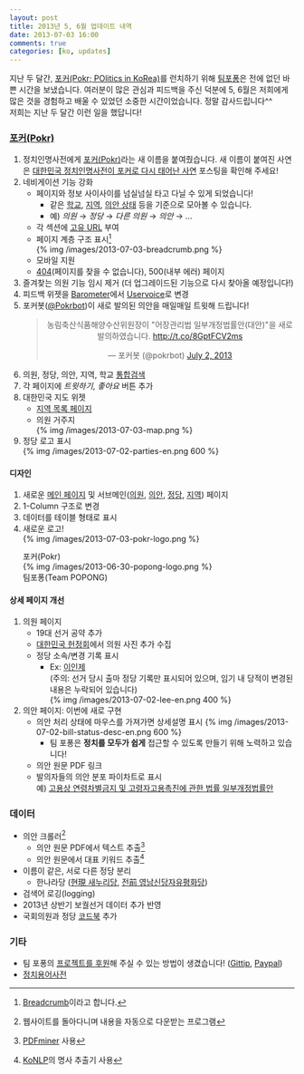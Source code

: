 ```yaml
---
layout: post
title: 2013년 5, 6월 업데이트 내역
date: 2013-07-03 16:00
comments: true
categories: [ko, updates]
---
```


지난 두 달간, <a href="http://pokr.kr">포커(Pokr; POlitics in KoRea)</a>를 런치하기 위해 <a href="http://popong.com">팀포퐁</a>은 전에 없던 바쁜 시간을 보냈습니다. 여러분이 많은 관심과 피드백을 주신 덕분에 5, 6월은 저희에게 많은 것을 경험하고 배울 수 있었던 소중한 시간이었습니다. 정말 감사드립니다^^<!-- more --><br>
저희는 지난 두 달간 이런 일을 했답니다!

### [포커(Pokr)](http://pokr.kr)

1. 정치인명사전에게 [포커(Pokr)](http://pokr.kr)라는 새 이름을 붙여줬습니다. 새 이름이 붙여진 사연은 [대한민국 정치인명사전이 포커로 다시 태어난 사연](http://blog.popong.com/2013/06/29/why-pokr-became-pokr/) 포스팅을 확인해 주세요!
1. 네비게이션 기능 강화
    * 페이지와 정보 사이사이를 넘실넘실 타고 다닐 수 있게 되었습니다!
        * 같은 [학교](http://pokr.kr/search?target=people&school_id=7006431), [지역](http://pokr.kr/region/25), [의안 상태](http://pokr.kr/search?target=bills&status_id=5) 등을 기준으로 모아볼 수 있습니다.
        * 예) *의원* → *정당* → *다른 의원* → *의안* → ... 
    * 각 섹션에 [고유 URL](http://pokr.kr/person/195224#legislations) 부여
    * 페이지 계층 구조 표시[^4]<br>
        {% img /images/2013-07-03-breadcrumb.png %}
    * 모바일 지원
    * [404](http://pokr.kr/404)(페이지를 찾을 수 없습니다), 500(내부 에러) 페이지
1. 즐겨찾는 의원 기능 임시 제거 <span class="muted">(더 업그레이드된 기능으로 다시 찾아올 예정입니다!)</span>
1. 피드백 위젯을 [Barometer](http://getbarometer.com/)에서 [Uservoice](http://teampopong.uservoice.com)로 변경
1. 포커봇([@Pokrbot](http://twitter.com/pokrbot))이 새로 발의된 의안을 매일매일 트윗해 드립니다!
    <center>
    <blockquote class="twitter-tweet"><p>농림축산식품해양수산위원장이 &quot;어장관리법 일부개정법률안(대안)&quot;을 새로 발의하였습니다. <a href="http://t.co/8GptFCV2ms">http://t.co/8GptFCV2ms</a></p>&mdash; 포커봇 (@pokrbot) <a href="https://twitter.com/pokrbot/statuses/351937420788371456">July 2, 2013</a></blockquote>
    <script async src="//platform.twitter.com/widgets.js" charset="utf-8"></script>
    </center>
1. 의원, 정당, 의안, 지역, 학교 [통합검색](http://pokr.kr/search?query=%EA%B2%BD%EA%B8%B0)
1. 각 페이지에 *트윗하기*, *좋아요* 버튼 추가
1. 대한민국 지도 위젯
    * [지역 목록 페이지](http://pokr.kr/region)
    * 의원 거주지<br>
        {% img /images/2013-07-03-map.png %}
1. 정당 로고 표시<br>
   {% img /images/2013-07-02-parties-en.png 600 %}

#### 디자인
1. 새로운 [메인 페이지](http://pokr.kr) 및 서브메인([의원](http://pokr.kr/person), [의안](http://pokr.kr/bill), [정당](http://pokr.kr/party), [지역](http://pokr.kr/region)) 페이지
1. 1-Column 구조로 변경
1. 데이터를 테이블 형태로 표시
1. 새로운 로고!<br>
   <div style="display: inline-block; margin-right: 30px;">
   {% img /images/2013-07-03-pokr-logo.png %}
   <div class="caption" style="margin-top: 12px; margin-bottom: 0;">포커(Pokr)</div>
   </div>
   <div style="display: inline-block;">
   {% img /images/2013-06-30-popong-logo.png %}
   <div class="caption" style="margin-bottom: 0;">팀포퐁(Team POPONG)</div>
   </div>

#### 상세 페이지 개선
1. 의원 페이지
    * 19대 선거 공약 추가
    * [대한민국 헌정회](http://rokps.or.kr)에서 의원 사진 추가 수집
    * 정당 소속/변경 기록 표시
        * Ex: [이인제](http://pokr.kr/person/19481130#profile)<br>
          <span class="muted">(주의: 선거 당시 출마 정당 기록만 표시되어 있으며, 임기 내 당적이 변경된 내용은 누락되어 있습니다)</span><br>
            {% img /images/2013-07-02-lee-en.png 400 %}
1. 의안 페이지: 이번에 새로 구현
    * 의안 처리 상태에 마우스를 가져가면 상세설명 표시
        {% img /images/2013-07-02-bill-status-desc-en.png 600 %}
        * 팀 포퐁은 **정치를 모두가 쉽게** 접근할 수 있도록 만들기 위해 노력하고 있습니다!
    * 의안 원문 PDF 링크
    * 발의자들의 의안 분포 파이차트로 표시<br>
      예) [고용상 연령차별금지 및 고령자고용촉진에 관한 법률 일부개정법률안](http://pokr.kr/bill/1901176)

### 데이터
* 의안 크롤러[^1]
    * 의안 원문 PDF에서 텍스트 추출[^2]
    * 의안 원문에서 대표 키워드 추출[^3]
* 이름이 같은, 서로 다른 정당 분리
    * 한나라당 ([현現 새누리당](http://pokr.kr/party/61), [전前 영남신당자유평화당](http://pokr.kr/party/195))
* 검색어 로깅(logging)
* 2013년 상반기 보궐선거 데이터 추가 반영
* 국회의원과 정당 [코드북](github.com/teampopong/codebooks) 추가

### 기타
* 팀 포퐁의 [프로젝트를 후원](http://popong.com/about)해 주실 수 있는 방법이 생겼습니다! ([Gittip](https://www.gittip.com/teampopong/), [Paypal](https://www.paypal.com/kr/cgi-bin/webscr?cmd=_flow&SESSION=rJ-od7Disgs4qf2n18TXe6BPX0vh0lFcQIsZ0nsDaFF_uJV_W9iKGHMBOQC&dispatch=5885d80a13c0db1f8e263663d3faee8d4e181b3aff599f99a338772351021e7d))
* [정치용어사전](http://popong.com/glossary)


[^1]: 웹사이트를 돌아다니며 내용을 자동으로 다운받는 프로그램
[^2]: [PDFminer](http://www.unixuser.org/~euske/python/pdfminer/) 사용
[^3]: [KoNLP](https://github.com/haven-jeon/KoNLP)의 명사 추출기 사용
[^4]: [Breadcrumb](http://www.smashingmagazine.com/2009/03/17/breadcrumbs-in-web-design-examples-and-best-practices-2/)이라고 합니다.
